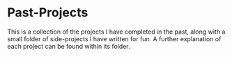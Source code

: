 # Past-Projects
This is a collection of the projects I have completed in the past, along with a small folder of side-projects I have written for fun.
A further explanation of each project can be found within its folder.
